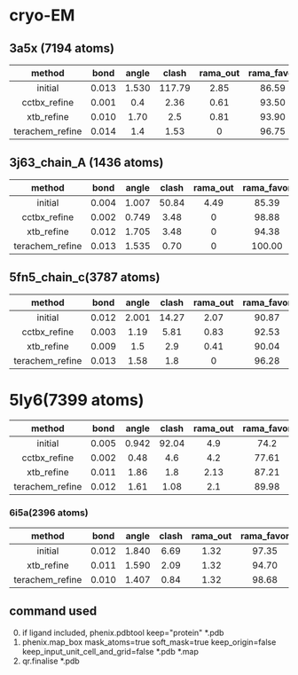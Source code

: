# cryo-EM
## 3a5x (7194 atoms)
method         | bond   | angle |clash   |rama_out| rama_favor|rotamer | CC_mask
:--:           | :--:   | :--:  |   :--: |   :--: |   :--:    |:--:    |:--:
initial        | 0.013  | 1.530 | 117.79 |   2.85 |   86.59   | 8.72   | 0.292
cctbx_refine   | 0.001  | 0.4   |  2.36  |   0.61 |   93.50   |  2.05  | 0.3025
xtb_refine     | 0.010  | 1.70  |  2.5   |   0.81 |   93.90   |  4.36  | 0.3050
terachem_refine| 0.014  | 1.4   |  1.53  |   0    |   96.75   |  4.62  | 0.3051
## 3j63_chain_A (1436 atoms)
method         | bond   | angle | clash |rama_out| rama_favor|rotamer | CC_mask
:--:           | :--:   | :--:  | :--:  |  :--:  |   :--:    |:--:    |:--:
initial        | 0.004  | 1.007 | 50.84 |  4.49  |   85.39   | 5.48   | 0.6747
cctbx_refine   | 0.002  | 0.749 | 3.48  |  0     |   98.88   | 4.11   | 0.6553
xtb_refine     | 0.012  | 1.705 | 3.48  |  0     |   94.38   | 4.11   | 0.6546
terachem_refine| 0.013  | 1.535 |0.70   |  0     |   100.00  | 1.37   | 0.6386
## 5fn5_chain_c(3787 atoms)
method         | bond   | angle |clash  |rama_out| rama_favor|rotamer | CC_mask
:--:           | :--:   | :--:  |  :--: | :--:   |   :--:    |:--:    |:--:
initial        | 0.012  | 2.001 | 14.27 | 2.07   |   90.87   | 18.13  | 0.6430
cctbx_refine   | 0.003  | 1.19  | 5.81  | 0.83   |   92.53   | 8.29   | 0.6645
xtb_refine     | 0.009  | 1.5   | 2.9   | 0.41   |   90.04   |  8.29  | 0.65
terachem_refine| 0.013  | 1.58  | 1.8   |  0     |   96.28   | 11.92  | 0.6441
# 5ly6(7399 atoms)
method         | bond   | angle | clash |rama_out| rama_favor|rotamer | CC_mask
:--:           | :--:   | :--:  |  :--: |  :--:  |   :--:    |:--:    |:--:
initial        | 0.005  | 0.942 | 92.04 |   4.9  |   74.2    | 36.08  | 0.6239
cctbx_refine   | 0.002  | 0.48  |  4.6  |   4.2  |   77.61   |  10.41 | 0.6564
xtb_refine     | 0.011  | 1.86  |  1.8  |   2.13 |   87.21   |  7.75  | 0.6623
terachem_refine| 0.012  | 1.61  |  1.08 |   2.1  |   89.98   |  11.14 | 0.6394
### 6i5a(2396 atoms)
method         | bond   | angle |clash |rama_out | rama_favor|rotamer | CC_mask
:--:           | :--:   | :--:  | :--: |   :--:  |   :--:    |:--:    |:--:
initial        | 0.012  | 1.840 | 6.69 |   1.32  |  97.35    |  0.74  | 0.8156
xtb_refine     | 0.011  | 1.590 | 2.09 |   1.32  |  94.70    |  0.74  | 0.8066
terachem_refine| 0.010  | 1.407 | 0.84 |   1.32  |  98.68    |  0.00  | 0.8106
## command used
0. if ligand included, phenix.pdbtool keep="protein" *.pdb
1. phenix.map_box mask_atoms=true soft_mask=true keep_origin=false keep_input_unit_cell_and_grid=false *.pdb *.map
2. qr.finalise *.pdb
